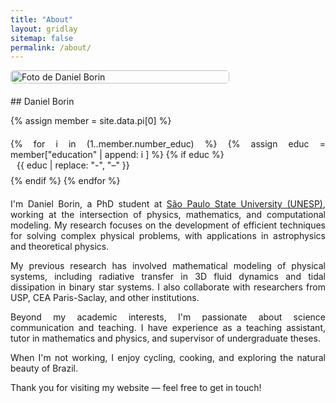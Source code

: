 ```yaml
---
title: "About"
layout: gridlay
sitemap: false
permalink: /about/
---
```


<!-- Font Awesome (caso ainda não esteja no layout) -->
<link rel="stylesheet" href="https://cdnjs.cloudflare.com/ajax/libs/font-awesome/4.7.0/css/font-awesome.min.css">

<style>
.jumbotron {
  padding: 3%;
  padding-bottom: 10px;
  padding-top: 10px;
  margin-top: 10px;
  margin-bottom: 30px;
}

.about-container {
  display: flex;
  flex-wrap: wrap;
  align-items: flex-start;
  justify-content: space-between;
  gap: 20px;
}

.about-photo {
  flex: 0 0 350px;
  max-width: 100%;
}

.about-photo img {
  width: 100%;
  height: auto;
  border-radius: 5px;
}

.about-text {
  flex: 1;
  text-align: justify;
}

.education-list {
  list-style: none;
  padding: 0;
  margin: 20px 0;
}

.education-item {
  display: flex;
  align-items: center;
  margin-bottom: 8px;
}

.education-item i {
  margin-right: 10px;
  font-size: 18px;
  color: #333;
}
</style>

<div class="about-container">
  <!-- Imagem à esquerda -->
  <div class="about-photo">
    <img src="{{ site.url }}{{ site.baseurl }}/images/headshot.jpg" alt="Foto de Daniel Borin">
  </div>

  <!-- Texto à direita -->
  <div class="about-text">
  ## Daniel Borin

  {% assign member = site.data.pi[0] %}

  <ul class="education-list">
    {% for i in (1..member.number_educ) %}
      {% assign educ = member["education" | append: i ] %}
      {% if educ %}
        <li class="education-item">
          <i class="fa fa-graduation-cap" aria-hidden="true"></i>
          <span>{{ educ | replace: "-", "&#8211;" }}</span>
        </li>
      {% endif %}
    {% endfor %}
  </ul>

  I'm Daniel Borin, a PhD student at [São Paulo State University (UNESP)](https://www2.unesp.br/), working at the intersection of physics, mathematics, and computational modeling. My research focuses on the development of efficient techniques for solving complex physical problems, with applications in astrophysics and theoretical physics.

  My previous research has involved mathematical modeling of physical systems, including radiative transfer in 3D fluid dynamics and tidal dissipation in binary star systems. I also collaborate with researchers from USP, CEA Paris-Saclay, and other institutions.

  Beyond my academic interests, I'm passionate about science communication and teaching. I have experience as a teaching assistant, tutor in mathematics and physics, and supervisor of undergraduate theses.

  When I'm not working, I enjoy cycling, cooking, and exploring the natural beauty of Brazil.

  Thank you for visiting my website — feel free to get in touch!
  </div>
</div>
